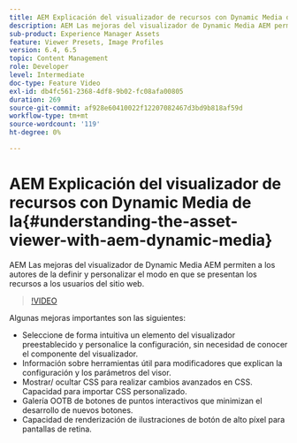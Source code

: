 ```yaml
---
title: AEM Explicación del visualizador de recursos con Dynamic Media de la
description: AEM Las mejoras del visualizador de Dynamic Media AEM permiten a los autores de la definir y personalizar el modo en que se presentan los recursos a los usuarios del sitio web.
sub-product: Experience Manager Assets
feature: Viewer Presets, Image Profiles
version: 6.4, 6.5
topic: Content Management
role: Developer
level: Intermediate
doc-type: Feature Video
exl-id: db4fc561-2368-4df8-9b02-fc08afa00805
duration: 269
source-git-commit: af928e60410022f12207082467d3bd9b818af59d
workflow-type: tm+mt
source-wordcount: '119'
ht-degree: 0%

---
```


# AEM Explicación del visualizador de recursos con Dynamic Media de la{#understanding-the-asset-viewer-with-aem-dynamic-media}

AEM Las mejoras del visualizador de Dynamic Media AEM permiten a los autores de la definir y personalizar el modo en que se presentan los recursos a los usuarios del sitio web.

>[!VIDEO](https://video.tv.adobe.com/v/17783?quality=12&learn=on)

Algunas mejoras importantes son las siguientes:

* Seleccione de forma intuitiva un elemento del visualizador preestablecido y personalice la configuración, sin necesidad de conocer el componente del visualizador.
* Información sobre herramientas útil para modificadores que explican la configuración y los parámetros del visor.
* Mostrar/ ocultar CSS para realizar cambios avanzados en CSS. Capacidad para importar CSS personalizado.
* Galería OOTB de botones de puntos interactivos que minimizan el desarrollo de nuevos botones.
* Capacidad de renderización de ilustraciones de botón de alto píxel para pantallas de retina.
